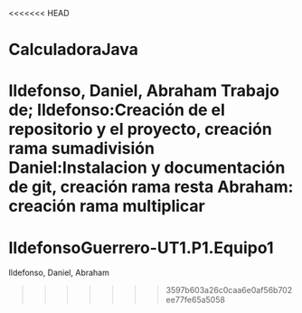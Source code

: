 <<<<<<< HEAD
# CalculadoraJava
Ildefonso, Daniel, Abraham
Trabajo de;
Ildefonso:Creación de el repositorio y el proyecto, creación rama sumadivisión
Daniel:Instalacion y documentación de git, creación rama resta
Abraham: creación rama multiplicar
=======
# IldefonsoGuerrero-UT1.P1.Equipo1
Ildefonso, Daniel, Abraham
>>>>>>> 3597b603a26c0caa6e0af56b702ee77fe65a5058
